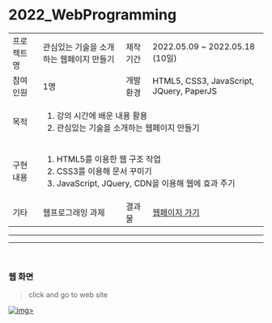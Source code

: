 # 2022_WebProgramming


<table> 
  <tr>
    <td>프로젝트명</td>
    <td>관심있는 기술을 소개하는 웹페이지 만들기</td>
    <td>제작기간</td>
    <td>2022.05.09 ~ 2022.05.18 (10일)</td>
  </tr>
  <tr>
    <td>참여인원</td>
    <td>1명</td>
    <td>개발환경</td>
    <td>HTML5, CSS3, JavaScript, JQuery, PaperJS</td>
  </tr>
  <tr rowspan = 2>
    <td>목적</td>
    <td colspan = 3>
      <ol>
        <li>강의 시간에 배운 내용 활용</li>
        <li>관심있는 기술을 소개하는 웹페이지 만들기</li>
      </ol>
    </td>
  </tr>
  <tr rowspan = 6>
    <td>구현내용</td>
    <td colspan = 3>
      <ol>
        <li>HTML5를 이용한 웹 구조 작업</li>
        <li>CSS3를 이용해 문서 꾸미기</li>
        <li>JavaScript, JQuery, CDN을 이용해 웹에 효과 주기</li>
      </ol>
    </td>
  </tr>
  <tr>
    <td>기타</td>
    <td>웹프로그래밍 과제</td>
    <td>결과물</td>
    <td><a href='https://nadudan.github.io/2022_WebProgramming/main.html'>웹페이지 가기</a></td>
  </tr>
</table>

<hr><hr><br>

### 웹 화면

> click and go to web site

<a href="https://nadudan.github.io/2022_WebProgramming/main.html">![img](./images/hpics.gif)></a>
